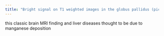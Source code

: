 ```yaml
---
title: "Bright signal on T1 weighted images in the globus pallidus (pic) and substantia nigra"
---
```

this classic brain MRI finding and liver diseases thought to be due to manganese deposition

